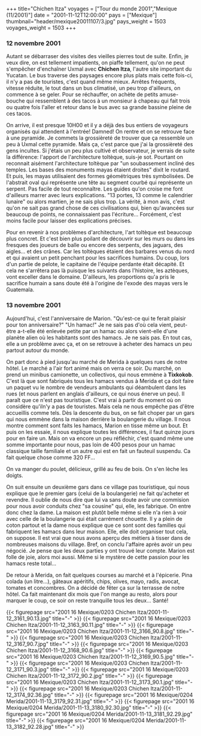 +++
title="Chichen Itza"
voyages = ["Tour du monde 2001","Mexique (11/2001)"]
date = "2001-11-12T12:00:00"
pays = ["Mexique"]
thumbnail="header/mexique20011107/3.jpg"
pays_weight = 1503
voyages_weight = 1503
+++
### 12 novembre 2001

Autant se débarraser des visites des vieilles pierres tout de suite. Enfin, 
je veux dire, on est tellement impatients, on piaffe tellement, qu'on ne peut 
s'empêcher d'enchaîner Uxmal avec <b>Chichen Itza</b>, l'autre site important 
du Yucatan. Le bus traverse des paysages encore plus plats mais cette fois-ci, 
il n'y a pas de touristes, c'est quand même mieux. Arrêtes fréquents, vitesse 
réduite, le tout dans un bus climatisé, un peu trop d'ailleurs, on commence 
à se geler. Pour se réchauffer, on achète de petits amuse-bouche qui ressemblent 
à des tacos à un monsieur à chapeau qui fait trois ou quatre fois l'aller et 
retour dans le bus avec sa grande bassine pleine de ces tacos.

On arrive, il est presque 10H00 et il y a déjà des bus entiers de voyageurs 
organisés qui attendent à l'entrée! Damned! On rentre et on se retrouve face 
à une pyramide. Je commets la grossièreté de trouver que ça ressemble un peu 
à Uxmal cette pyramide. Mais ça, c'est parce que j'ai la grossièreté des gens 
incultes. Si j'étais un peu plus cultivé et observateur, je verrais de suite 
la différence: l'apport de l'architecture toltèque, suis-je sot. Pourtant on 
reconnait aisément l'architecture toltèque par "un soubassement incliné des 
temples. Les bases des monuments mayas étaient droites" dixit le routard. Et 
puis, les mayas utilisaient des formes géométriques très symbolisées. De l'abstrait 
oval qui représente une tête au segment courbé qui représente un serpent. Pas 
facile de tout reconnaître. Les guides qu'on croise me font d'ailleurs marrer 
avec leurs explications. "13 portes, 13 comme le calendrier lunaire" ou alors 
martien, je ne sais plus trop. La vérité, à mon avis, c'est qu'on ne sait pas 
grand chose de ces civilisations qui, bien qu'avancées sur beaucoup de points, 
ne connaissaient pas l'écriture... Forcément, c'est moins facile pour laisser 
des explications précises.

Pour en revenir à nos problèmes d'architecture, l'art toltèque est beaucoup 
plus concret. Et c'est bien plus poilant de découvrir sur les murs ou dans les 
fresques des joueurs de balle ou encore des serpents, des jaguars, des aigles... 
et des crânes. Car les toltèques étaient des barbares venus du nord et qui avaient 
un petit penchant pour les sacrifices humains. Du coup, lors d'un partie de 
pelote, le capitaine de l'équipe perdante était décapité. Et cela ne s'arrêtera 
pas là puisque les suivants dans l'histoire, les aztèques, vont exceller dans 
le domaine. D'ailleurs, les proportions qu'a pris le sacrifice humain a sans 
doute été à l'origine de l'exode des mayas vers le Guatemala.

### 13 novembre 2001

Aujourd'hui, c'est l'anniversaire de Marion. "Qu'est-ce qui te ferait plaisir 
pour ton anniversaire?" "Un hamac!" Je ne sais pas d'où cela vient, peut-être 
a-t-elle été enlevée petite par un hamac ou alors vient-elle d'une planète alien 
où les habitants sont des hamacs. Je ne sais pas. En tout cas, elle a un problème 
avec ça, et on se retrouve à acheter des hamacs un peu partout autour du monde.

On part donc à pied jusqu'au marché de Merida à quelques rues de notre hôtel. 
Le marché a l'air fort animé mais on verra ce soir. Du marché, on prend un minibus 
camionette, un collectivos, qui nous emmène à <b>Tixkokob</b>. C'est là que 
sont fabriqués tous les hamacs vendus à Merida et ça doit faire un paquet vu 
le nombre de vendeurs ambulants qui déambulent dans les rues (et nous parlent 
en anglais d'ailleurs, ce qui nous énerve un peu). Il paraît que ce n'est pas 
touristique. C'est vrai à partir du moment où on considère qu'iln'y a pas de 
touristes. Mais cela ne nous empêche pas d'être accueillis comme tels. Dès la 
descente du bus, on se fait choper par un gars qui nous emmène dans la maison 
derrière la boulangerie du village. Il nous montre comment sont faits les hamacs, 
Marion en tisse même un bout. Et puis on les essaie, il nous explique toutes 
les différences, il faut quinze jours pour en faire un. Mais on va encore un 
peu réfléchir, c'est quand même une somme importante pour nous, pas loin de 
400 pesos pour un hamac classique taille familiale et un autre qui est en fait 
un fauteuil suspendu. Ca fait quelque chose comme 320 FF... 

On va manger du poulet, délicieux, grillé au feu de bois. On s'en lèche les 
doigts.

On suit ensuite un deuxième gars dans ce village pas touristique, qui nous 
explique que le premier gars (celui de la boulangerie) ne fait qu'acheter et 
revendre. Il oublie de nous dire que lui va sans doute avoir une commision pour 
nous avoir conduits chez "sa cousine" qui, elle, les fabrique. On entre donc 
chez la dame. La maison est plutôt belle même si elle n'a rien à voir avec celle 
de la boulangerie qui était carrément chouette. Il y a plein de coton partout 
et la dame nous explique que ce sont sont des familles qui fabriquent les hamacs 
dans leur maison. Elle, elle doit organiser tout cela, on suppose. Il est vrai 
que nous avons aperçu des métiers à tisser dans de nombreuses maisons du village. 
Bref, on conclu l'affaire après avoir un peu négocié. Je pense que les deux 
parties y ont trouvé leur compte. Marion est folle de joie, alors moi aussi. 
Même si le mystère de cette passion pour les hamacs reste total...

De retour à Merida, on fait quelques courses au marché et à l'épicerie. Pina 
colada (un litre...), gâteaux apéritifs, chips, olives, mayo, radis, avocat, 
tomates et concombres. On a décidé de fêter ça sur la terrasse de notre hôtel. 
Ca fait maintenant dix mois que l'on mange au resto, alors pour marquer le coup, 
ce soir on reste tranquille tous les deux... Santé!


<div id="TOTO">{{< figurepage src="2001 16 Mexique/0203 Chichen Itza/2001-11-12_3161_90.13.jpg" title="-"  >}}
{{< figurepage src="2001 16 Mexique/0203 Chichen Itza/2001-11-12_3163_90.11.jpg" title="-"  >}}
{{< figurepage src="2001 16 Mexique/0203 Chichen Itza/2001-11-12_3166_90.8.jpg" title="-"  >}}
{{< figurepage src="2001 16 Mexique/0203 Chichen Itza/2001-11-12_3167_90.7.jpg" title="-"  >}}
{{< figurepage src="2001 16 Mexique/0203 Chichen Itza/2001-11-12_3168_90.6.jpg" title="-"  >}}
{{< figurepage src="2001 16 Mexique/0203 Chichen Itza/2001-11-12_3169_90.5.jpg" title="-"  >}}
{{< figurepage src="2001 16 Mexique/0203 Chichen Itza/2001-11-12_3171_90.3.jpg" title="-"  >}}
{{< figurepage src="2001 16 Mexique/0203 Chichen Itza/2001-11-12_3172_90.2.jpg" title="-"  >}}
{{< figurepage src="2001 16 Mexique/0203 Chichen Itza/2001-11-12_3173_90.1.jpg" title="-"  >}}
{{< figurepage src="2001 16 Mexique/0203 Chichen Itza/2001-11-12_3174_92.36.jpg" title="-"  >}}
{{< figurepage src="2001 16 Mexique/0204 Merida/2001-11-13_3179_92.31.jpg" title="-"  >}}
{{< figurepage src="2001 16 Mexique/0204 Merida/2001-11-13_3180_92.30.jpg" title="-"  >}}
{{< figurepage src="2001 16 Mexique/0204 Merida/2001-11-13_3181_92.29.jpg" title="-"  >}}
{{< figurepage src="2001 16 Mexique/0204 Merida/2001-11-13_3182_92.28.jpg" title="-"  >}}
</DIV>

